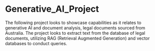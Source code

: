 # Generative_AI_Project
The following project looks to showcase capabilities as it relates to generative AI and document analysis, legal documents sourced from Australia. The project looks to extract text from the database of legal documents, utilizing RAG (Retrieval Augmented Generation) and vector databases to conduct queries.  
